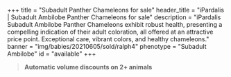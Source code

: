 +++
title = "Subadult Panther Chameleons for sale"
header_title = "iPardalis | Subadult Ambilobe Panther Chameleons for sale"
description = "iPardalis Subadult Ambilobe Panther Chameleons exhibit robust health, presenting a compelling indication of their adult coloration, all offered at an attractive price point. Exceptional care, vibrant colors, and healthy chameleons."
banner = "img/babies/20210605/sold/ralph4"
phenotype = "Subadult Ambilobe"
id = "available"
+++

> **Automatic volume discounts on 2+ animals**


